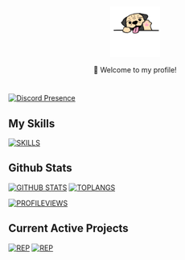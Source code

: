 <div align="center">
  <img src="https://raw.githubusercontent.com/mopsfl/mopsfl.github.io/main/static/img/mopsflogotext.png" width="100px" alt="mopsfl Logo"></img>
  
  <p>👋 Welcome to my profile!</p>
  <h1></h1>
</div>

[![Discord Presence](https://lanyard.cnrad.dev/api/1091791522116149419)](https://discord.com/users/1091791522116149419)

## My Skills
[![SKILLS](https://skillicons.dev/icons?i=js,html,css,nodejs,cs,lua,discord)](https://skillicons.dev)

## Github Stats

[![GITHUB STATS](https://github-readme-stats.vercel.app/api?username=mopsfl&theme=transparent)](https://github.com/mopsfl/)
[![TOPLANGS](https://github-readme-stats.vercel.app/api/top-langs/?username=mopsfl&hide_progress=true&theme=transparent)](https://github.com/anuraghazra/github-readme-stats)

[![PROFILEVIEWS](https://komarev.com/ghpvc/?username=mopsfl&style=flat-square)](https://github.com/mopsfl)

## Current Active Projects

[![REP](https://github-readme-stats.vercel.app/api/pin/?username=mopsfl&repo=luaobfuscator-bot&theme=transparent)](https://github.com/mopsfl/luaobfuscator-bot)
[![REP](https://github-readme-stats.vercel.app/api/pin/?username=mopsfl&repo=LuaObfuscator-Redesign&theme=transparent)](https://github.com/mopsfl/LuaObfuscator-Redesign)
